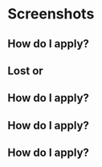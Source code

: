 



# Screenshots

## How do I apply?



## Lost or



## How do I apply?



## How do I apply?



## How do I apply?


